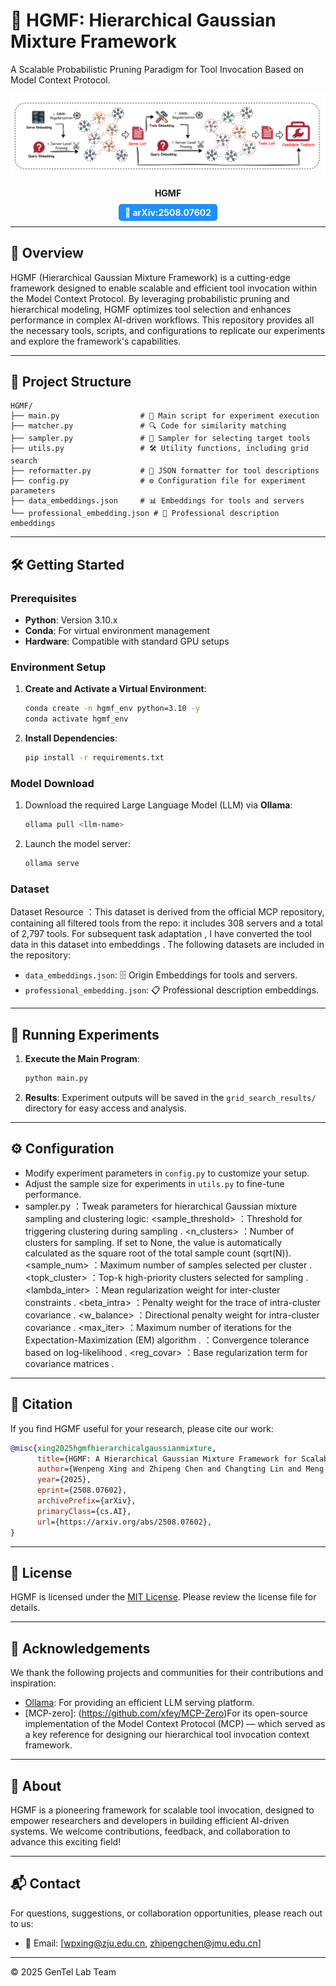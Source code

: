 # 🌟 HGMF: Hierarchical Gaussian Mixture Framework

A Scalable Probabilistic Pruning Paradigm for Tool Invocation Based on Model Context Protocol.

<div align="center">
  <img src="HGMF/img/img1.png" alt="HGMF Workflow" width="600"/>
  <p><strong>HGMF </strong></p>
  <p>
     <a href="https://arxiv.org/abs/2508.07602" target="_blank" style="text-decoration: none;">
      <span style="background-color: #1e90ff; color: white; padding: 5px 10px; border-radius: 5px; font-weight: bold;">
        🔗 arXiv:2508.07602
      </span
    </a>
  </p>
</div>


---

## 🚀 Overview

HGMF (Hierarchical Gaussian Mixture Framework) is a cutting-edge framework designed to enable scalable and efficient tool invocation within the Model Context Protocol. By leveraging probabilistic pruning and hierarchical modeling, HGMF optimizes tool selection and enhances performance in complex AI-driven workflows. This repository provides all the necessary tools, scripts, and configurations to replicate our experiments and explore the framework's capabilities.

---

## 📂 Project Structure

```plaintext
HGMF/
├── main.py                  # 🚀 Main script for experiment execution
├── matcher.py               # 🔍 Code for similarity matching
├── sampler.py               # 🎯 Sampler for selecting target tools
├── utils.py                 # 🛠️ Utility functions, including grid search
├── reformatter.py           # 📝 JSON formatter for tool descriptions
├── config.py                # ⚙️ Configuration file for experiment parameters
├── data_embeddings.json     # 📊 Embeddings for tools and servers
└── professional_embedding.json # 💼 Professional description embeddings
```

---

## 🛠️ Getting Started

### Prerequisites

- **Python**: Version 3.10.x
- **Conda**: For virtual environment management
- **Hardware**: Compatible with standard GPU setups

### Environment Setup

1. **Create and Activate a Virtual Environment**:
   ```bash
   conda create -n hgmf_env python=3.10 -y
   conda activate hgmf_env
   ```

2. **Install Dependencies**:
   ```bash
   pip install -r requirements.txt
   ```

### Model Download

1. Download the required Large Language Model (LLM) via **Ollama**:
   ```bash
   ollama pull <llm-name>
   ```

2. Launch the model server:
   ```bash
   ollama serve
   ```

### Dataset
Dataset Resource ：This dataset is derived from the official MCP repository, containing all filtered tools from the repo: it includes 308 servers and a total of 2,797 tools. For subsequent task adaptation , I have converted the tool data in this dataset into  embeddings .
The following datasets are included in the repository:
- `data_embeddings.json`: 🗄️ Origin Embeddings for tools and servers.
- `professional_embedding.json`: 📋 Professional description embeddings.
---

## 🧪 Running Experiments

1. **Execute the Main Program**:
   ```bash
   python main.py
   ```

2. **Results**:
   Experiment outputs will be saved in the `grid_search_results/` directory for easy access and analysis.

---

## ⚙️ Configuration

- Modify experiment parameters in `config.py` to customize your setup.
- Adjust the sample size for experiments in `utils.py` to fine-tune performance.
- sampler.py ：Tweak parameters for hierarchical Gaussian mixture sampling and clustering logic:
<sample_threshold> ：Threshold for triggering clustering during sampling .
<n_clusters>  ：Number of clusters for sampling. If set to None, the value is automatically calculated as the square root of the total sample count (sqrt(N)).
<sample_num> ：Maximum number of samples selected per cluster .
<topk_cluster> ：Top-k high-priority clusters selected for sampling .
<lambda_inter> ：Mean regularization weight for inter-cluster constraints .
<beta_intra> ：Penalty weight for the trace of intra-cluster covariance .
<w_balance> ：Directional penalty weight for intra-cluster covariance .
<max_iter> ：Maximum number of iterations for the Expectation-Maximization (EM) algorithm .
<tol> ：Convergence tolerance based on log-likelihood .
<reg_covar> ：Base regularization term for covariance matrices .
---
## 📝 Citation

If you find HGMF useful for your research, please cite our work:

```bibtex
@misc{xing2025hgmfhierarchicalgaussianmixture,
      title={HGMF: A Hierarchical Gaussian Mixture Framework for Scalable Tool Invocation within the Model Context Protocol}, 
      author={Wenpeng Xing and Zhipeng Chen and Changting Lin and Meng Han},
      year={2025},
      eprint={2508.07602},
      archivePrefix={arXiv},
      primaryClass={cs.AI},
      url={https://arxiv.org/abs/2508.07602}, 
}
```

---

## 📜 License

HGMF is licensed under the [MIT License](LICENSE). Please review the license file for details.

---

## 👏 Acknowledgements

We thank the following projects and communities for their contributions and inspiration:
- [Ollama](https://ollama.ai): For providing an efficient LLM serving platform.
- [MCP-zero]: (https://github.com/xfey/MCP-Zero)For its open-source implementation of the Model Context Protocol (MCP) — which served as a key reference for designing our hierarchical tool invocation context framework.
---

## 🌟 About

HGMF is a pioneering framework for scalable tool invocation, designed to empower researchers and developers in building efficient AI-driven systems. We welcome contributions, feedback, and collaboration to advance this exciting field!

---

## 📬 Contact

For questions, suggestions, or collaboration opportunities, please reach out to us:
- 📧 Email: [wpxing@zju.edu.cn, zhipengchen@jmu.edu.cn]
---

© 2025 GenTel Lab Team
